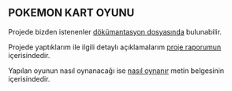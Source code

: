 ## POKEMON KART OYUNU

Projede bizden istenenler [dökümantasyon dosyasında](https://github.com/MelihYesilyurt/Pokemon-Kart-Oyunu-ProLab1-Proje2/blob/master/Proje.pdf) bulunabilir.

Projede yaptıklarım ile ilgili detaylı açıklamalarım [proje raporumun](https://github.com/MelihYesilyurt/Pokemon-Kart-Oyunu-ProLab1-Proje2/blob/master/RAPOR.pdf) içerisindedir.

Yapılan oyunun nasıl oynanacağı ise [nasıl oynanır](https://github.com/MelihYesilyurt/Pokemon-Kart-Oyunu-ProLab1-Proje2/blob/master/Nasıl%20oynanır.txt) metin belgesinin içerisindedir.

